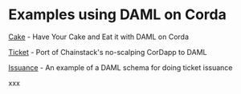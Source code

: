 
# Examples using DAML on Corda

[Cake](cake) - Have Your Cake and Eat it with DAML on Corda

[Ticket](ticket) - Port of Chainstack's no-scalping CorDapp to DAML

[Issuance](issuance) - An example of a DAML schema for doing ticket issuance

xxx
